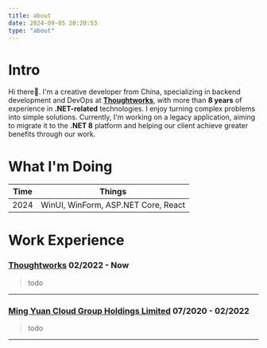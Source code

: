 ```yaml
---
title: about
date: 2024-09-05 20:20:53
type: "about"
---
```


# Intro

Hi there👋. I'm a creative developer from China, specializing in backend development and DevOps at **[Thoughtworks](https://www.thoughtworks.com/)**, with more than **8 years** of experience in **.NET-related** technologies. I enjoy turning complex problems into simple solutions. 
Currently, I'm working on a legacy application, aiming to migrate it to the **.NET 8** platform and helping our client achieve greater benefits through our work.


# What I'm Doing

| Time         | Things                              |
|--------------|-------------------------------------|
| 2024         | WinUI, WinForm, ASP.NET Core, React |


# Work Experience

### [Thoughtworks](https://www.thoughtworks.com/) 02/2022 - Now
> todo

---

### [Ming Yuan Cloud Group Holdings Limited](https://www.mingyuanyun.com/) 07/2020 - 02/2022
> todo

---
